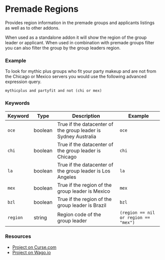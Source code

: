 # Premade Regions

Provides region information in the premade groups and applicants listings as well as to other addons.

When used as a standalone addon it will show the region of the group leader or applicant.  When used in combination with premade groups filter you can also filter the group by the group leaders region.

<h3>Example</h3>

To look for mythic plus groups who fit your party makeup and are not from the Chicago or Mexico servers you would use the following advanced expression query.

<code>mythicplus and partyfit and not (chi or mex)</code>

<h3>Keywords</h3>

<table>
  <thead>
    <tr>
      <th>Keyword</th>
      <th>Type</th>
      <th>Description</th>
      <th>Example</th>
    </tr>
  </thead>
  <tbody>
    <tr>
      <td><code>oce</code></td>
      <td>boolean</td>
      <td>True if the datacenter of the group leader is Sydney Australia</td>
      <td><code>oce</code></td>
    </tr>
    <tr>
      <td><code>chi</code></td>
      <td>boolean</td>
      <td>True if the datacenter of the group leader is Chicago</td>
      <td><code>chi</code></td>
    </tr>
    <tr>
      <td><code>la</code></td>
      <td>boolean</td>
      <td>True if the datacenter of the group leader is Los Angeles</td>
      <td><code>la</code></td>
    </tr>
    <tr>
      <td><code>mex</code></td>
      <td>boolean</td>
      <td>True if the region of the group leader is Mexico</td>
      <td><code>mex</code></td>
    </tr>
    <tr>
      <td><code>bzl</code></td>
      <td>boolean</td>
      <td>True if the region of the group leader is Brazil</td>
      <td><code>bzl</code></td>
    </tr>
    <tr>
      <td><code>region</code></td>
      <td>string</td>
      <td>Region code of the group leader</td>
      <td><code>(region == nil or region == "mex")</code></td>
    </tr>
  </tbody>
</table>

<h3>Resources</h3>
<ul>
  <li><a href="https://www.curseforge.com/wow/addons/premade-regions" rel="nofollow">Project on Curse.com</a></li>
  <li><a href="https://addons.wago.io/addons/premade-groups-filter" rel="nofollow">Project on Wago.io</a></li>
</ul>
